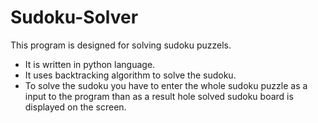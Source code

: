 # Sudoku-Solver
This program is designed for solving sudoku puzzels.
* It is written in python language. 
* It uses backtracking algorithm to solve the sudoku.
* To solve the sudoku you have to enter the whole sudoku puzzle as a input to the program than as a result hole solved sudoku board is displayed on the screen.

